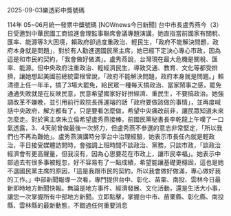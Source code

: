 
2025-09-03樂透彩中獎號碼

                                
114年 05~06月統一發票中獎號碼
                             [NOWnews今日新聞] 台中市長盧秀燕今（3）日受邀到中華民國工商協進會理監事聯席會議專題演講，她直指當前國家有關稅、匯率、能源等3大困境，賴政府卻過度重政治、輕民生，「政府不能解決問題，政府本身就是問題」，對於有人勸進選國民黨主席，她已經下定決心專心市政，因為這是和市民的契約，「我會做好做滿」。盧秀燕說，台灣現在最大危機是關稅、匯率、能源。但中央政府注重政治、輕經濟民生，導致交通、教育、文化等都受排擠，讓她想起美國前總統雷根曾說，「政府不能解決問題，政府本身就是問題。」賴清德上任一年半，搞了3場大罷免，給民眾一種每天搞政治、當家鬧事之感，罷免通通失敗就是在反映民意，民意希望國家好好拚經濟、重民生，不要搞政治。她強調改革不嫌晚，並引用前行政院長孫運璿的話「政府要做該做的事情」，並再度喊話中央政府，解方都有了，只是要看怎麼做，希望中央痛改前非，讓民眾知道未來怎麼走。對於黨主席朱立倫希望盧秀燕接棒，前國民黨秘書長李乾龍上午嘆了一口氣透露，3、4天前曾做最後一次努力，但盧秀燕不參選的意志非常堅定，「所以我們也不再為難她」。盧秀燕演講時分享台中治理經驗，她表示市長任內就是輕政治，平日接受媒體訪問時，會強調上班時間不談政治、黨務，只談市政，「談政治經濟會有更高聲量，但我沒有，因為心思要花在市政上，讓市民幸福」。她表示中部過去有很多事被輕忽，好不容易有了一點成績，希望能讓基礎更穩固，這也是她不選國民黨主席的原因，「這是我跟市民的契約，所以我會做好做滿，專心做好我的工作。」中部新聞報導一次看，專門提供台中、彰化、苗栗、南投、雲林今日最新即時地方新聞快報。無論是地方事件、經濟發展、文化活動，還是生活大小事，讓您一次掌握所有中部地方新聞。立即點擊，掌握台中市、苗栗縣、彰化縣、南投縣、雲林縣的最新動態，不錯過任何重要消息